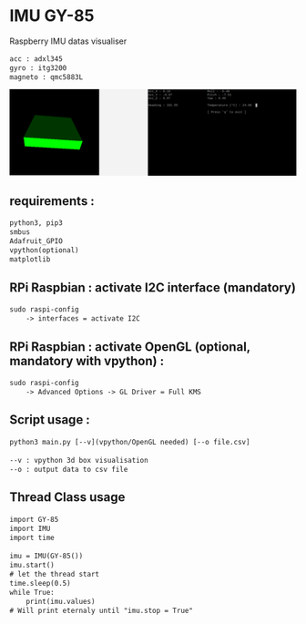 # IMU GY-85
Raspberry IMU datas visualiser

	acc : adxl345
	gyro : itg3200
	magneto : qmc5883L

![](capture.bmp)

## requirements :
```
python3, pip3
smbus
Adafruit_GPIO
vpython(optional)
matplotlib
```

## RPi Raspbian : activate I2C interface (mandatory)
```
sudo raspi-config
	-> interfaces = activate I2C
```

## RPi Raspbian : activate OpenGL (optional, mandatory with vpython) :
```
sudo raspi-config
	-> Advanced Options -> GL Driver = Full KMS
```

## Script usage : 
```
python3 main.py [--v](vpython/OpenGL needed) [--o file.csv]

--v : vpython 3d box visualisation
--o : output data to csv file
```

## Thread Class usage
```
import GY-85
import IMU
import time

imu = IMU(GY-85())
imu.start()
# let the thread start
time.sleep(0.5)
while True:
	print(imu.values)
# Will print eternaly until "imu.stop = True"
```

